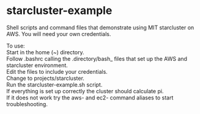 # starcluster-example
Shell scripts and command files that demonstrate using MIT starcluster on AWS.  You will need your own credentials.

To use:<br>
Start in the home (~) directory.<br>
Follow .bashrc calling the .directory/bash_ files that set up the AWS and starcluster environment.<br>
Edit the files to include your credentials.<br>
Change to projects/starcluster.<br>
Run the starcluster-example.sh script.<br>
If everything is set up correctly the cluster should calculate pi.<br>
If it does not work try the aws- and ec2- command aliases to start troubleshooting.<br> 
